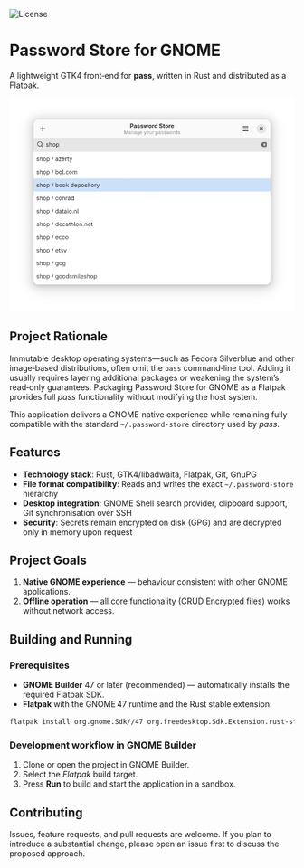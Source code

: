 ![License](https://img.shields.io/badge/license-GPLv3+-blue.svg)

# Password Store for GNOME

A lightweight GTK4 front‑end for **pass**, written in Rust and distributed as a Flatpak.

![password store](image/list.png)

## Project Rationale

Immutable desktop operating systems—such as Fedora Silverblue and other image‑based distributions, often omit the `pass` command‑line tool. Adding it usually requires layering additional packages or weakening the system’s read‑only guarantees. Packaging Password Store for GNOME as a Flatpak provides full *pass* functionality without modifying the host system.

This application delivers a GNOME‑native experience while remaining fully compatible with the standard `~/.password-store` directory used by *pass*.

## Features

* **Technology stack**: Rust, GTK4/libadwaita, Flatpak, Git, GnuPG
* **File format compatibility**: Reads and writes the exact `~/.password-store` hierarchy
* **Desktop integration**: GNOME Shell search provider, clipboard support, Git synchronisation over SSH
* **Security**: Secrets remain encrypted on disk (GPG) and are decrypted only in memory upon request

## Project Goals

1. **Native GNOME experience** — behaviour consistent with other GNOME applications.
2. **Offline operation** — all core functionality (CRUD Encrypted files) works without network access.

## Building and Running

### Prerequisites

* **GNOME Builder** 47 or later (recommended) — automatically installs the required Flatpak SDK.
* **Flatpak** with the GNOME 47 runtime and the Rust stable extension:

```bash
flatpak install org.gnome.Sdk//47 org.freedesktop.Sdk.Extension.rust-stable
```

### Development workflow in GNOME Builder

1. Clone or open the project in GNOME Builder.
2. Select the *Flatpak* build target.
3. Press **Run** to build and start the application in a sandbox.

## Contributing

Issues, feature requests, and pull requests are welcome. If you plan to introduce a substantial change, please open an issue first to discuss the proposed approach.
